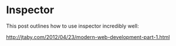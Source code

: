 # Inspector


This post outlines how to use inspector incredibly well:

http://jtaby.com/2012/04/23/modern-web-development-part-1.html
